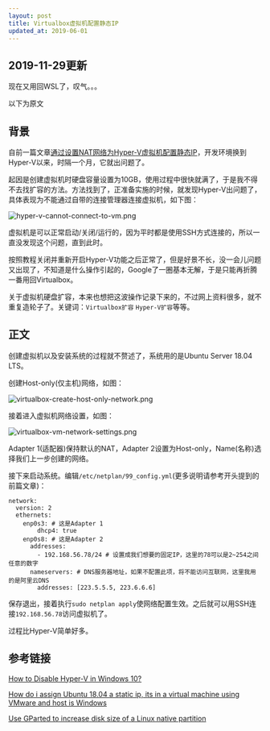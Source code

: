 ```yaml
---
layout: post
title: Virtualbox虚拟机配置静态IP
updated_at: 2019-06-01
---
```


## 2019-11-29更新

现在又用回WSL了，叹气。。。

以下为原文

## 背景

自前一篇文章[通过设置NAT网络为Hyper-V虚拟机配置静态IP](/2019/04/18/how-to-setup-static-ip-for-hyper-v-virtual-machine-via-nat.html)，开发环境换到Hyper-V以来，时隔一个月，它就出问题了。

起因是创建虚拟机时硬盘容量设置为10GB，使用过程中很快就满了，于是我不得不去找扩容的方法。方法找到了，正准备实施的时候，就发现Hyper-V出问题了，具体表现为不能通过自带的连接管理器连接虚拟机，如下图：

![hyper-v-cannot-connect-to-vm.png](/assets/post_images/hyper-v-cannot-connect-to-vm.png)

虚拟机是可以正常启动/关闭/运行的，因为平时都是使用SSH方式连接的，所以一直没发现这个问题，直到此时。

按照教程关闭并重新开启Hyper-V功能之后正常了，但是好景不长，没一会儿问题又出现了，不知道是什么操作引起的，Google了一圈基本无解，于是只能再折腾一番用回Virtualbox。

关于虚拟机硬盘扩容，本来也想把这波操作记录下来的，不过网上资料很多，就不重复造轮子了。关键词：`Virtualbox扩容` `Hyper-V扩容`等等。

## 正文

创建虚拟机以及安装系统的过程就不赘述了，系统用的是Ubuntu Server 18.04 LTS。

创建Host-only(仅主机)网络，如图：

![virtualbox-create-host-only-network.png](/assets/post_images/virtualbox-create-host-only-network.png)

接着进入虚拟机网络设置，如图：

![virtualbox-vm-network-settings.png](/assets/post_images/virtualbox-vm-network-settings.png)

Adapter 1(适配器)保持默认的NAT，Adapter 2设置为Host-only，Name(名称)选择我们上一步创建的网络。

接下来启动系统。编辑`/etc/netplan/99_config.yml`(更多说明请参考开头提到的前篇文章)：

    network:
      version: 2
      ethernets:
        enp0s3: # 这是Adapter 1
            dhcp4: true
        enp0s8: # 这是Adapter 2
          addresses:
            - 192.168.56.78/24 # 设置成我们想要的固定IP，这里的78可以是2~254之间任意的数字
          nameservers: # DNS服务器地址，如果不配置此项，将不能访问互联网，这里我用的是阿里云DNS
            addresses: [223.5.5.5, 223.6.6.6]

保存退出，接着执行`sudo netplan apply`使网络配置生效。之后就可以用SSH连接`192.168.56.78`访问虚拟机了。

过程比Hyper-V简单好多。

## 参考链接

[How to Disable Hyper-V in Windows 10?](https://ugetfix.com/ask/how-to-disable-hyper-v-in-windows-10/)

[How do i assign Ubuntu 18.04 a static ip, its in a virtual machine using VMware and host is Windows](https://unix.stackexchange.com/questions/457064/how-do-i-assign-ubuntu-18-04-a-static-ip-its-in-a-virtual-machine-using-vmware)

[Use GParted to increase disk size of a Linux native partition](https://www.rootusers.com/use-gparted-to-increase-disk-size-of-a-linux-native-partition/)
